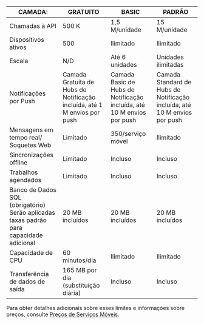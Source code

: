 
| CAMADA: | GRATUITO | BASIC | PADRÃO |
|----|----|----|----|
| Chamadas à API | 500 K | 1,5 M/unidade | 15 M/unidade |
| Dispositivos ativos | 500 | Ilimitado | Ilimitado |
| Escala | N/D | Até 6 unidades | Unidades ilimitadas |
| Notificações por Push | Camada Gratuita de Hubs de Notificação incluída, até 1 M envios por push | Camada Basic de Hubs de Notificação incluída, até 10 M envios por push | Camada Standard de Hubs de Notificação incluída, até 10 M envios por push |
| Mensagens em tempo real/<br/>Soquetes Web | Limitado | 350/serviço móvel | Ilimitado |
| Sincronizações offline | Limitado | Incluso | Incluso |
| Trabalhos agendados | Limitado | Incluso | Incluso |
| Banco de Dados SQL (obrigatório) <br/>Serão aplicadas taxas padrão para capacidade adicional | 20 MB incluídos | 20 MB incluídos | 20 MB incluídos |
| Capacidade de CPU | 60 minutos/dia | Ilimitado | Ilimitado |
| Transferência de dados de saída | 165 MB por dia (substituição diária) | Incluso | Incluso |

Para obter detalhes adicionais sobre esses limites e informações sobre preços, consulte [Preços de Serviços Móveis](https://azure.microsoft.com/pricing/details/mobile-services/).

<!---HONumber=Oct15_HO3-->
